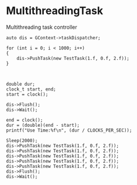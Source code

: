 # MultithreadingTask
Multithreading task controller



	auto dis = GContext->taskDispatcher;

	for (int i = 0; i < 1000; i++)
	{
		dis->PushTask(new TestTask(1.f, 0.f, 2.f));
	}



	double dur;
	clock_t start, end;
	start = clock();

	dis->Flush();
	dis->Wait();

	end = clock();
	dur = (double)(end - start);
	printf("Use Time:%f\n", (dur / CLOCKS_PER_SEC));

	Sleep(2000);
	dis->PushTask(new TestTask(1.f, 0.f, 2.f));
	dis->PushTask(new TestTask(1.f, 0.f, 2.f));
	dis->PushTask(new TestTask(1.f, 0.f, 2.f));
	dis->PushTask(new TestTask(1.f, 0.f, 2.f));
	dis->PushTask(new TestTask(1.f, 0.f, 2.f));
	dis->Flush();
	dis->Wait();
